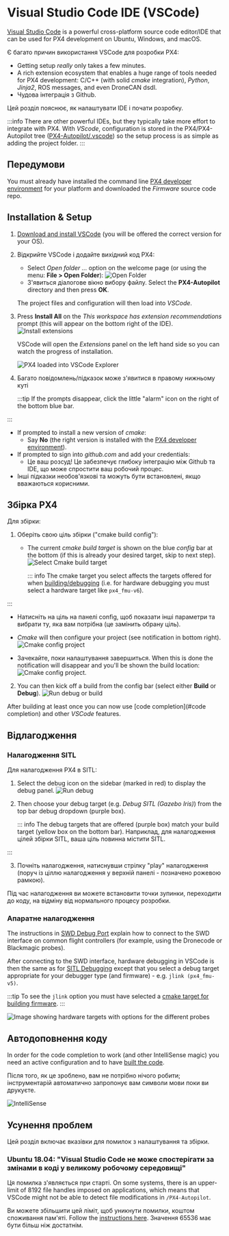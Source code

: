 # Visual Studio Code IDE (VSCode)

[Visual Studio Code](https://code.visualstudio.com/) is a powerful cross-platform source code editor/IDE that can be used for PX4 development on Ubuntu, Windows, and macOS.

Є багато причин використання VSCode для розробки PX4:

- Getting setup _really_ only takes a few minutes.
- A rich extension ecosystem that enables a huge range of tools needed for PX4 development: C/C++ (with solid _cmake_ integration), _Python_, _Jinja2_, ROS messages, and even DroneCAN dsdl.
- Чудова інтеграція з Github.

Цей розділ пояснює, як налаштувати IDE і почати розробку.

:::info
There are other powerful IDEs, but they typically take more effort to integrate with PX4.
With _VScode_, configuration is stored in the PX4/PX4-Autopilot tree ([PX4-Autopilot/.vscode](https://github.com/PX4/PX4-Autopilot/tree/main/.vscode)) so the setup process is as simple as adding the project folder.
:::

## Передумови

You must already have installed the command line [PX4 developer environment](../dev_setup/dev_env.md) for your platform and downloaded the _Firmware_ source code repo.

## Installation & Setup

1. [Download and install VSCode](https://code.visualstudio.com/) (you will be offered the correct version for your OS).

2. Відкрийте VSCode і додайте вихідний код PX4:

   - Select _Open folder ..._ option on the welcome page (or using the menu: **File > Open Folder**):
      ![Open Folder](../../assets/toolchain/vscode/welcome_open_folder.jpg)
   - З'явиться діалогове вікно вибору файлу.
      Select the **PX4-Autopilot** directory and then press **OK**.

   The project files and configuration will then load into _VSCode_.

3. Press **Install All** on the _This workspace has extension recommendations_ prompt (this will appear on the bottom right of the IDE).
   ![Install extensions](../../assets/toolchain/vscode/prompt_install_extensions.jpg)

   VSCode will open the _Extensions_ panel on the left hand side so you can watch the progress of installation.

   ![PX4 loaded into VSCode Explorer](../../assets/toolchain/vscode/installing_extensions.jpg)

4. Багато повідомлень/підказок може з'явитися в правому нижньому куті

   :::tip
   If the prompts disappear, click the little "alarm" icon on the right of the bottom blue bar.

:::

   - If prompted to install a new version of _cmake_:
      - Say **No** (the right version is installed with the [PX4 developer environment](../dev_setup/dev_env.md)).
   - If prompted to sign into _github.com_ and add your credentials:
      - Це ваш розсуд! Це забезпечує глибоку інтеграцію між Github та IDE, що може спростити ваш робочий процес.
   - Інші підказки необов'язкові та можуть бути встановлені, якщо вважаються корисними. <!-- perhaps add screenshot of these prompts -->

<a id="building"></a>

## Збірка PX4

Для збірки:

1. Оберіть свою ціль збірки ("cmake build config"):

   - The current _cmake build target_ is shown on the blue _config_ bar at the bottom (if this is already your desired target, skip to next step).
      ![Select Cmake build target](../../assets/toolchain/vscode/cmake_build_config.jpg)

      ::: info
      The cmake target you select affects the targets offered for when [building/debugging](#debugging) (i.e. for hardware debugging you must select a hardware target like `px4_fmu-v6`).

:::

   - Натисніть на ціль на панелі config, щоб показати інші параметри та вибрати ту, яка вам потрібна (це замінить обрану ціль).

   - _Cmake_ will then configure your project (see notification in bottom right).
      ![Cmake config project](../../assets/toolchain/vscode/cmake_configuring_project.jpg)

   - Зачекайте, поки налаштування завершиться.
      When this is done the notification will disappear and you'll be shown the build location:
      ![Cmake config project](../../assets/toolchain/vscode/cmake_configuring_project_done.jpg).

2. You can then kick off a build from the config bar (select either **Build** or **Debug**).
   ![Run debug or build](../../assets/toolchain/vscode/run_debug_build.jpg)

After building at least once you can now use [code completion](#code completion) and other _VSCode_ features.

## Відлагодження

<a id="debugging_sitl"></a>

### Налагодження SITL

Для налагодження PX4 в SITL:

1. Select the debug icon on the sidebar (marked in red) to display the debug panel.
   ![Run debug](../../assets/toolchain/vscode/vscode_debug.jpg)

2. Then choose your debug target (e.g. _Debug SITL (Gazebo Iris)_) from the top bar debug dropdown (purple box).

   ::: info
   The debug targets that are offered (purple box) match your build target (yellow box on the bottom bar).
   Наприклад, для налагодження цілей збірки SITL, ваша ціль повинна містити SITL.

:::

3. Почніть налагодження, натиснувши стрілку "play" налагодження (поруч із ціллю налагодження у верхній панелі - позначено рожевою рамкою).

Під час налагодження ви можете встановити точки зупинки, переходити до коду, на відміну від нормального процесу розробки.

### Апаратне налагодження

The instructions in [SWD Debug Port](../debug/swd_debug.md) explain how to connect to the SWD interface on common flight controllers (for example, using the Dronecode or Blackmagic probes).

After connecting to the SWD interface, hardware debugging in VSCode is then the same as for [SITL Debugging](#debugging_sitl) except that you select a debug target appropriate for your debugger type (and firmware) - e.g. `jlink (px4_fmu-v5)`.

:::tip
To see the `jlink` option you must have selected a [cmake target for building firmware](#building-px4).
:::

![Image showing hardware targets with options for the different probes](../../assets/toolchain/vscode/vscode_hardware_debugging_options.png)

<a id="code completion"></a>

## Автодоповнення коду

In order for the code completion to work (and other IntelliSense magic) you need an active configuration and to have [built the code](#building).

Після того, як це зроблено, вам не потрібно нічого робити; інструментарій автоматично запропонує вам символи мови поки ви друкуєте.

![IntelliSense](../../assets/toolchain/vscode/vscode_intellisense.jpg)

## Усунення проблем

Цей розділ включає вказівки для помилок з налаштування та збірки.

### Ubuntu 18.04: "Visual Studio Code не може спостерігати за змінами в коді у великому робочому середовищі"

Ця помилка з'являється при старті.
On some systems, there is an upper-limit of 8192 file handles imposed on applications, which means that VSCode might not be able to detect file modifications in `/PX4-Autopilot`.

Ви можете збільшити цей ліміт, щоб уникнути помилки, коштом споживання пам'яті.
Follow the [instructions here](https://code.visualstudio.com/docs/setup/linux#_visual-studio-code-is-unable-to-watch-for-file-changes-in-this-large-workspace-error-enospc).
Значення 65536 має бути більш ніж достатнім.
